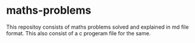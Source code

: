 # maths-problems
This repositoy consists of maths problems solved and explained in md file format. 
This also consist of a c progeram file for the same.
